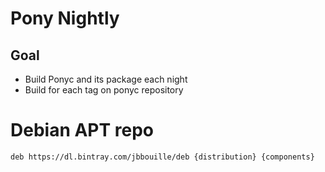 # Pony Nightly
## Goal
* Build Ponyc and its package each night
* Build for each tag on ponyc repository

# Debian APT repo
`deb https://dl.bintray.com/jbbouille/deb {distribution} {components}`